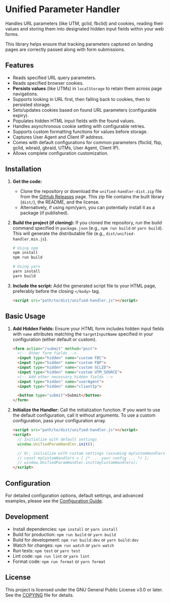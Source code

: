 # Unified Parameter Handler

Handles URL parameters (like UTM, gclid, fbclid) and cookies, reading their values and storing them into designated hidden input fields within your web forms.

This library helps ensure that tracking parameters captured on landing pages are correctly passed along with form submissions.

## Features

*   Reads specified URL query parameters.
*   Reads specified browser cookies.
*   **Persists values** (like UTMs) in `localStorage` to retain them across page navigations.
*   Supports looking in URL first, then falling back to cookies, then to persisted storage.
*   Sets/updates cookies based on found URL parameters (configurable expiry).
*   Populates hidden HTML input fields with the found values.
*   Handles asynchronous cookie setting with configurable retries.
*   Supports custom formatting functions for values before storage.
*   Captures User Agent and Client IP address.
*   Comes with default configurations for common parameters (fbclid, fbp, gclid, wbraid, gbraid, UTMs, User Agent, Client IP).
*   Allows complete configuration customization.

## Installation

1.  **Get the code:**
    *   Clone the repository or download the `unified-handler-dist.zip` file from the [GitHub Releases](https://github.com/atomicagility/unified-param-handler/releases) page. This zip file contains the built library (`dist/`), the README, and the license.
    *   Alternatively, if using npm/yarn, you can potentially install it as a package (if published).

2.  **Build the project (if cloning):**
    If you cloned the repository, run the build command specified in `package.json` (e.g., `npm run build` or `yarn build`). This will generate the distributable file (e.g., `dist/unified-handler.min.js`).

    ```bash
    # Using npm
    npm install
    npm run build

    # Using yarn
    yarn install
    yarn build
    ```

2.  **Include the script:**
    Add the generated script file to your HTML page, preferably before the closing `</body>` tag.

    ```html
    <script src="path/to/dist/unified-handler.js"></script>
    ```

## Basic Usage

1.  **Add Hidden Fields:** Ensure your HTML form includes hidden input fields with `name` attributes matching the `targetInputName` specified in your configuration (either default or custom).

    ```html
    <form action="/submit" method="post">
      <!-- Other form fields -->
      <input type="hidden" name="custom FBC">
      <input type="hidden" name="custom FBP">
      <input type="hidden" name="custom GCLID">
      <input type="hidden" name="custom UTM_SOURCE">
      <!-- Add other necessary hidden fields -->
      <input type="hidden" name="userAgent"> 
      <input type="hidden" name="clientIp">

      <button type="submit">Submit</button>
    </form>
    ```

2.  **Initialize the Handler:** Call the initialization function. If you want to use the default configuration, call it without arguments. To use a custom configuration, pass your configuration array.

    ```html
    <script src="path/to/dist/unified-handler.js"></script>
    <script>
      // Initialize with default settings
      window.UnifiedParamHandler.init();

      // Or, initialize with custom settings (assuming myCustomHandlers is defined)
      // const myCustomHandlers = [ /* ... your config ... */ ];
      // window.UnifiedParamHandler.init(myCustomHandlers);
    </script>
    ```

## Configuration

For detailed configuration options, default settings, and advanced examples, please see the [Configuration Guide](./docs/CONFIGURATION.md).

## Development

*   Install dependencies: `npm install` or `yarn install`
*   Build for production: `npm run build` or `yarn build`
*   Build for development: `npm run build:dev` or `yarn build:dev`
*   Watch for changes: `npm run watch` or `yarn watch`
*   Run tests: `npm test` or `yarn test`
*   Lint code: `npm run lint` or `yarn lint`
*   Format code: `npm run format` or `yarn format`

## License

This project is licensed under the GNU General Public License v3.0 or later. See the [COPYING](./COPYING) file for details.
